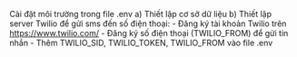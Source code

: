 Cài đặt môi trường trong file .env
    a) Thiết lập cơ sở dữ liệu
    b) Thiết lập server Twilio để gửi sms đến số điện thoại:
        - Đăng ký tài khoản Twilio trên https://www.twilio.com/
        - Đăng ký số điện thoại (TWILIO_FROM) để gửi tin nhắn
        - Thêm TWILIO_SID, TWILIO_TOKEN, TWILIO_FROM vào file .env
